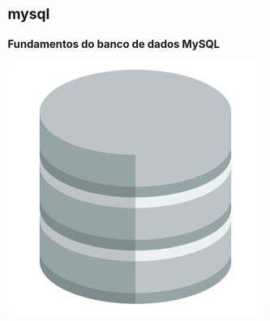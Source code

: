 # mysql
<h2>Fundamentos do banco de dados MySQL</h2>
<img src = "https://github.com/murilosolano15/mysql/blob/master/imagens/auline.png">

